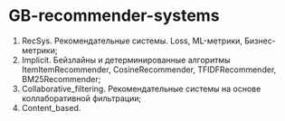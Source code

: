 # GB-recommender-systems
1. RecSys. Рекомендательные системы. Loss, ML-метрики, Бизнес-метрики;
2. Implicit. Бейзлайны и детерминированные алгоритмы ItemItemRecommender, CosineRecommender, TFIDFRecommender, BM25Recommender;
3. Collaborative_filtering. Рекомендательные системы на основе коллаборативной фильтрации;
4. Content_based.
